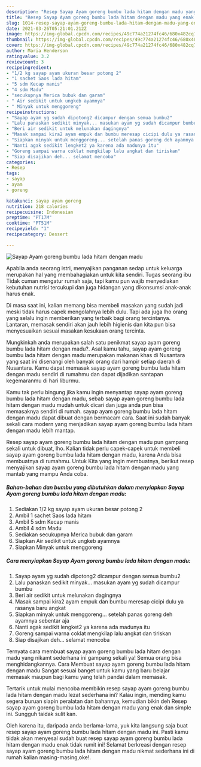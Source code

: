```yaml
---
description: "Resep Sayap Ayam goreng bumbu lada hitam dengan madu yang enak Untuk Jualan"
title: "Resep Sayap Ayam goreng bumbu lada hitam dengan madu yang enak Untuk Jualan"
slug: 1014-resep-sayap-ayam-goreng-bumbu-lada-hitam-dengan-madu-yang-enak-untuk-jualan
date: 2021-03-26T05:21:01.212Z
image: https://img-global.cpcdn.com/recipes/49c774a21274fc46/680x482cq70/sayap-ayam-goreng-bumbu-lada-hitam-dengan-madu-foto-resep-utama.jpg
thumbnail: https://img-global.cpcdn.com/recipes/49c774a21274fc46/680x482cq70/sayap-ayam-goreng-bumbu-lada-hitam-dengan-madu-foto-resep-utama.jpg
cover: https://img-global.cpcdn.com/recipes/49c774a21274fc46/680x482cq70/sayap-ayam-goreng-bumbu-lada-hitam-dengan-madu-foto-resep-utama.jpg
author: Maria Henderson
ratingvalue: 3.2
reviewcount: 3
recipeingredient:
- "1/2 kg sayap ayam ukuran besar potong 2"
- "1 sachet Saos lada hitam"
- "5 sdm Kecap manis"
- "4 sdm Madu"
- "secukupnya Merica bubuk dan garam"
- " Air sedikit untuk ungkeb ayamnya"
- " Minyak untuk menggoreng"
recipeinstructions:
- "Sayap ayam yg sudah dipotong2 dicampur dengan semua bumbu2"
- "Lalu panaskan sedikit minyak... masukan ayam yg sudah dicampur bumbu"
- "Beri air sedikit untuk melunakan dagingnya"
- "Masak sampai kira2 ayam empuk dan bumbu meresap cicipi dulu ya rasanya baru angkat"
- "Siapkan minyak untuk menggoreng... setelah panas goreng deh ayamnya sebentar aja"
- "Nanti agak sedikit lengket2 ya karena ada madunya itu"
- "Goreng sampai warna coklat mengkilap lalu angkat dan tiriskan"
- "Siap disajikan deh... selamat mencoba"
categories:
- Resep
tags:
- sayap
- ayam
- goreng

katakunci: sayap ayam goreng 
nutrition: 218 calories
recipecuisine: Indonesian
preptime: "PT17M"
cooktime: "PT51M"
recipeyield: "1"
recipecategory: Dessert

---
```



![Sayap Ayam goreng bumbu lada hitam dengan madu](https://img-global.cpcdn.com/recipes/49c774a21274fc46/680x482cq70/sayap-ayam-goreng-bumbu-lada-hitam-dengan-madu-foto-resep-utama.jpg)

Apabila anda seorang istri, menyajikan panganan sedap untuk keluarga merupakan hal yang membahagiakan untuk kita sendiri. Tugas seorang ibu Tidak cuman mengatur rumah saja, tapi kamu pun wajib menyediakan kebutuhan nutrisi tercukupi dan juga hidangan yang dikonsumsi anak-anak harus enak.

Di masa  saat ini, kalian memang bisa membeli masakan yang sudah jadi meski tidak harus capek mengolahnya lebih dulu. Tapi ada juga lho orang yang selalu ingin memberikan yang terbaik bagi orang tercintanya. Lantaran, memasak sendiri akan jauh lebih higienis dan kita pun bisa menyesuaikan sesuai masakan kesukaan orang tercinta. 



Mungkinkah anda merupakan salah satu penikmat sayap ayam goreng bumbu lada hitam dengan madu?. Asal kamu tahu, sayap ayam goreng bumbu lada hitam dengan madu merupakan makanan khas di Nusantara yang saat ini disenangi oleh banyak orang dari hampir setiap daerah di Nusantara. Kamu dapat memasak sayap ayam goreng bumbu lada hitam dengan madu sendiri di rumahmu dan dapat dijadikan santapan kegemaranmu di hari liburmu.

Kamu tak perlu bingung jika kamu ingin menyantap sayap ayam goreng bumbu lada hitam dengan madu, sebab sayap ayam goreng bumbu lada hitam dengan madu mudah untuk dicari dan juga anda pun bisa memasaknya sendiri di rumah. sayap ayam goreng bumbu lada hitam dengan madu dapat dibuat dengan bermacam cara. Saat ini sudah banyak sekali cara modern yang menjadikan sayap ayam goreng bumbu lada hitam dengan madu lebih mantap.

Resep sayap ayam goreng bumbu lada hitam dengan madu pun gampang sekali untuk dibuat, lho. Kalian tidak perlu capek-capek untuk membeli sayap ayam goreng bumbu lada hitam dengan madu, karena Anda bisa membuatnya di rumahmu. Untuk Kita yang ingin membuatnya, berikut resep menyajikan sayap ayam goreng bumbu lada hitam dengan madu yang mantab yang mampu Anda coba.

<!--inarticleads1-->

##### Bahan-bahan dan bumbu yang dibutuhkan dalam menyiapkan Sayap Ayam goreng bumbu lada hitam dengan madu:

1. Sediakan 1/2 kg sayap ayam ukuran besar potong 2
1. Ambil 1 sachet Saos lada hitam
1. Ambil 5 sdm Kecap manis
1. Ambil 4 sdm Madu
1. Sediakan secukupnya Merica bubuk dan garam
1. Siapkan  Air sedikit untuk ungkeb ayamnya
1. Siapkan  Minyak untuk menggoreng




<!--inarticleads2-->

##### Cara menyiapkan Sayap Ayam goreng bumbu lada hitam dengan madu:

1. Sayap ayam yg sudah dipotong2 dicampur dengan semua bumbu2
1. Lalu panaskan sedikit minyak... masukan ayam yg sudah dicampur bumbu
1. Beri air sedikit untuk melunakan dagingnya
1. Masak sampai kira2 ayam empuk dan bumbu meresap cicipi dulu ya rasanya baru angkat
1. Siapkan minyak untuk menggoreng... setelah panas goreng deh ayamnya sebentar aja
1. Nanti agak sedikit lengket2 ya karena ada madunya itu
1. Goreng sampai warna coklat mengkilap lalu angkat dan tiriskan
1. Siap disajikan deh... selamat mencoba




Ternyata cara membuat sayap ayam goreng bumbu lada hitam dengan madu yang nikamt sederhana ini gampang sekali ya! Semua orang bisa menghidangkannya. Cara Membuat sayap ayam goreng bumbu lada hitam dengan madu Sangat sesuai banget untuk kamu yang baru belajar memasak maupun bagi kamu yang telah pandai dalam memasak.

Tertarik untuk mulai mencoba membikin resep sayap ayam goreng bumbu lada hitam dengan madu lezat sederhana ini? Kalau ingin, mending kamu segera buruan siapin peralatan dan bahannya, kemudian bikin deh Resep sayap ayam goreng bumbu lada hitam dengan madu yang enak dan simple ini. Sungguh taidak sulit kan. 

Oleh karena itu, daripada anda berlama-lama, yuk kita langsung saja buat resep sayap ayam goreng bumbu lada hitam dengan madu ini. Pasti kamu tiidak akan menyesal sudah buat resep sayap ayam goreng bumbu lada hitam dengan madu enak tidak rumit ini! Selamat berkreasi dengan resep sayap ayam goreng bumbu lada hitam dengan madu nikmat sederhana ini di rumah kalian masing-masing,oke!.

